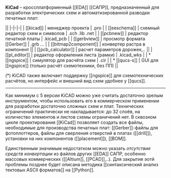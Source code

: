 **KiCad** – кроссплатформенный [[EDA]] [[САПР]], предназначенный для разработки электрических схем и автоматизированной разводки печатных плат:

||
|-|-|-|
| [[kicad]] | менеджер проекта | .pro |
| [[eeschema]] | схемный редактор схем и символов | .sch .lib .net |
| [[pcbnew]] | редактор печатной платы | .kicad_pcb |
| [[gerbview]] | просмотр формата [[Gerber]] | .grb ... |
| [[bitmap2component]] | конвертер растра в компонент ||
| [[pcb_calculator]] | расчет параметров дорожек,.. ||
| [[pl_editor]] | редактор оформления листа (рамки) | .kicad_wks |
| * [[ngspice]] | симулятор для расчёта схем | .cir |
| * [[qucs-s]] | GUI для [[ngspice]] (только расчёт схемотехники, без ПП) ||

(*) KiCAD также включает поддержку [[ngspice]] для схемотехнических расчётов, но интерфейс и внешний вид схем удобнее у [[qucs]].

<hr>

Как минимум с 5 версии KiCAD можно уже считать достаточно зрелым инструментом, чтобы использовать его в коммерческом применении для разработки достаточно сложных схем и плат. Технических ограничений практически не накладывается: до 32 слоёв, на количество элементов и листов схемы ограничений нет. В сквозном цикле проектирования [[KiCad]] позволяет создать все файлы, необходимые для производства печатных плат: [[Gerber]]-файлы для фотоплоттеров, файлы для сверления отверстий в платах ([[drill]]), установки на них компонентов ([[placement]]), [[BOM]].

Единственным значимым недостатком можно указать *отсутствие средств конвертации* из файлов других [[EDA]] САПР, особенно массовых коммерческих ([[Altium]], [[PCAD]],..). Для закрытия эотй проблемы позднее будет описана методика [[синтаксический анализ тектовых ASCII форматов]] на [[Python]].
